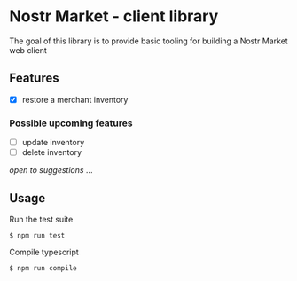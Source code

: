 # Nostr Market - client library

The goal of this library is to provide basic tooling for building a Nostr Market web client

## Features

- [x] restore a merchant inventory

### Possible upcoming features

- [ ] update inventory
- [ ] delete inventory

_open to suggestions_ ...

## Usage

Run the test suite

```
$ npm run test
```

Compile typescript

```
$ npm run compile
```

